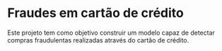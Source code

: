 # Fraudes em cartão de crédito
Este projeto tem como objetivo construir um modelo capaz de detectar compras
fraudulentas realizadas através do cartão de crédito.

